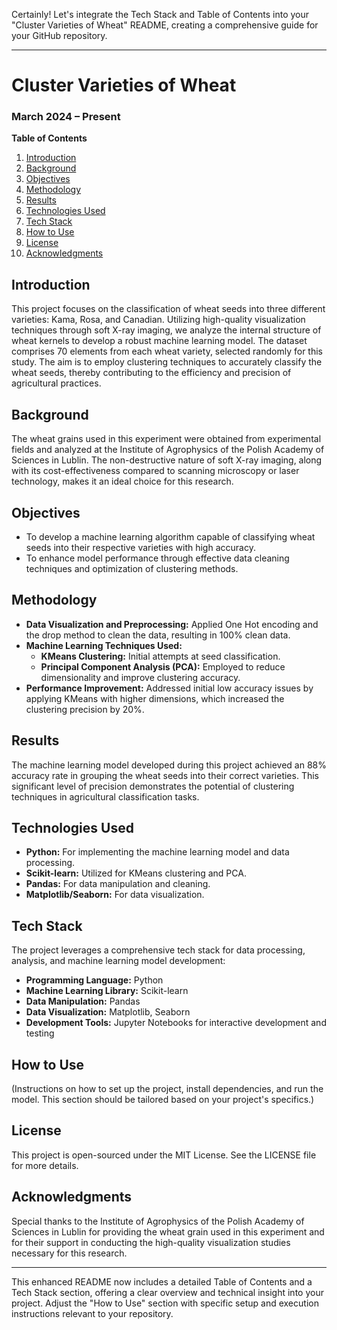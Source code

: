 Certainly! Let's integrate the Tech Stack and Table of Contents into your "Cluster Varieties of Wheat" README, creating a comprehensive guide for your GitHub repository.

---

# Cluster Varieties of Wheat

### March 2024 – Present

**Table of Contents**
1. [Introduction](#introduction)
2. [Background](#background)
3. [Objectives](#objectives)
4. [Methodology](#methodology)
5. [Results](#results)
6. [Technologies Used](#technologies-used)
7. [Tech Stack](#tech-stack)
8. [How to Use](#how-to-use)
9. [License](#license)
10. [Acknowledgments](#acknowledgments)

## Introduction
This project focuses on the classification of wheat seeds into three different varieties: Kama, Rosa, and Canadian. Utilizing high-quality visualization techniques through soft X-ray imaging, we analyze the internal structure of wheat kernels to develop a robust machine learning model. The dataset comprises 70 elements from each wheat variety, selected randomly for this study. The aim is to employ clustering techniques to accurately classify the wheat seeds, thereby contributing to the efficiency and precision of agricultural practices.

## Background
The wheat grains used in this experiment were obtained from experimental fields and analyzed at the Institute of Agrophysics of the Polish Academy of Sciences in Lublin. The non-destructive nature of soft X-ray imaging, along with its cost-effectiveness compared to scanning microscopy or laser technology, makes it an ideal choice for this research.

## Objectives
- To develop a machine learning algorithm capable of classifying wheat seeds into their respective varieties with high accuracy.
- To enhance model performance through effective data cleaning techniques and optimization of clustering methods.

## Methodology
- **Data Visualization and Preprocessing:** Applied One Hot encoding and the drop method to clean the data, resulting in 100% clean data.
- **Machine Learning Techniques Used:**
  - **KMeans Clustering:** Initial attempts at seed classification.
  - **Principal Component Analysis (PCA):** Employed to reduce dimensionality and improve clustering accuracy.
- **Performance Improvement:** Addressed initial low accuracy issues by applying KMeans with higher dimensions, which increased the clustering precision by 20%.

## Results
The machine learning model developed during this project achieved an 88% accuracy rate in grouping the wheat seeds into their correct varieties. This significant level of precision demonstrates the potential of clustering techniques in agricultural classification tasks.

## Technologies Used
- **Python:** For implementing the machine learning model and data processing.
- **Scikit-learn:** Utilized for KMeans clustering and PCA.
- **Pandas:** For data manipulation and cleaning.
- **Matplotlib/Seaborn:** For data visualization.

## Tech Stack
The project leverages a comprehensive tech stack for data processing, analysis, and machine learning model development:
- **Programming Language:** Python
- **Machine Learning Library:** Scikit-learn
- **Data Manipulation:** Pandas
- **Data Visualization:** Matplotlib, Seaborn
- **Development Tools:** Jupyter Notebooks for interactive development and testing

## How to Use
(Instructions on how to set up the project, install dependencies, and run the model. This section should be tailored based on your project's specifics.)

## License
This project is open-sourced under the MIT License. See the LICENSE file for more details.

## Acknowledgments
Special thanks to the Institute of Agrophysics of the Polish Academy of Sciences in Lublin for providing the wheat grain used in this experiment and for their support in conducting the high-quality visualization studies necessary for this research.

---

This enhanced README now includes a detailed Table of Contents and a Tech Stack section, offering a clear overview and technical insight into your project. Adjust the "How to Use" section with specific setup and execution instructions relevant to your repository.
